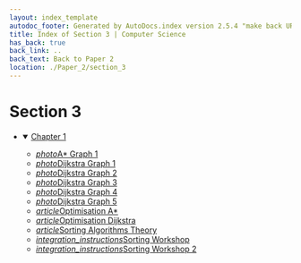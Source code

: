 ```yaml
---
layout: index_template
autodoc_footer: Generated by AutoDocs.index version 2.5.4 "make back URLs relative" ⓒ Starwort, 2020
title: Index of Section 3 | Computer Science
has_back: true
back_link: ..
back_text: Back to Paper 2
location: ./Paper_2/section_3
---
```


# **Section 3**

- <details open><summary><a href='./chapter_1'>Chapter 1</a></summary>

  - <a href='./chapter_1/a*_graph_1.png'><i title='PNG file' class="material-icons">photo</i>A* Graph 1</a>
  - <a href='./chapter_1/dijkstra_graph_1.png'><i title='PNG file' class="material-icons">photo</i>Dijkstra Graph 1</a>
  - <a href='./chapter_1/dijkstra_graph_2.png'><i title='PNG file' class="material-icons">photo</i>Dijkstra Graph 2</a>
  - <a href='./chapter_1/dijkstra_graph_3.png'><i title='PNG file' class="material-icons">photo</i>Dijkstra Graph 3</a>
  - <a href='./chapter_1/dijkstra_graph_4.png'><i title='PNG file' class="material-icons">photo</i>Dijkstra Graph 4</a>
  - <a href='./chapter_1/dijkstra_graph_5.png'><i title='PNG file' class="material-icons">photo</i>Dijkstra Graph 5</a>
  - <a href='./chapter_1/optimisation_a*.html'><i title='MD file' class="material-icons">article</i>Optimisation A*</a>
  - <a href='./chapter_1/optimisation_dijkstra.html'><i title='MD file' class="material-icons">article</i>Optimisation Dijkstra</a>
  - <a href='./chapter_1/sorting_algorithms_theory.html'><i title='MD file' class="material-icons">article</i>Sorting Algorithms Theory</a>
  - <a href='./chapter_1/sorting_workshop.ipynb'><i title='IPYNB file' class="material-icons">integration_instructions</i>Sorting Workshop</a>
  - <a href='./chapter_1/sorting_workshop_2.ipynb'><i title='IPYNB file' class="material-icons">integration_instructions</i>Sorting Workshop 2</a>

  </details>
